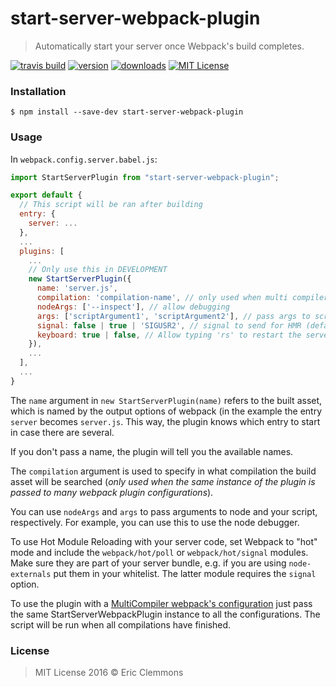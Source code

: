 # start-server-webpack-plugin

> Automatically start your server once Webpack's build completes.

[![travis build](https://img.shields.io/travis/ericclemmons/start-server-webpack-plugin.svg)](https://travis-ci.org/ericclemmons/start-server-webpack-plugin)
[![version](https://img.shields.io/npm/v/start-server-webpack-plugin.svg)](http://npm.im/start-server-webpack-plugin)
[![downloads](https://img.shields.io/npm/dm/start-server-webpack-plugin.svg)](http://npm-stat.com/charts.html?package=start-server-webpack-plugin)
[![MIT License](https://img.shields.io/npm/l/start-server-webpack-plugin.svg)](http://opensource.org/licenses/MIT)

### Installation

```shell
$ npm install --save-dev start-server-webpack-plugin
```

### Usage

In `webpack.config.server.babel.js`:

```js
import StartServerPlugin from "start-server-webpack-plugin";

export default {
  // This script will be ran after building
  entry: {
    server: ...
  },
  ...
  plugins: [
    ...
    // Only use this in DEVELOPMENT
    new StartServerPlugin({
      name: 'server.js',
      compilation: 'compilation-name', // only used when multi compiler
      nodeArgs: ['--inspect'], // allow debugging
      args: ['scriptArgument1', 'scriptArgument2'], // pass args to script
      signal: false | true | 'SIGUSR2', // signal to send for HMR (defaults to `false`, uses 'SIGUSR2' if `true`)
      keyboard: true | false, // Allow typing 'rs' to restart the server. default: only if NODE_ENV is 'development'
    }),
    ...
  ],
  ...
}
```

The `name` argument in `new StartServerPlugin(name)` refers to the built asset, which is named by the output options of webpack (in the example the entry `server` becomes `server.js`. This way, the plugin knows which entry to start in case there are several.

If you don't pass a name, the plugin will tell you the available names.

The `compilation` argument is used to specify in what compilation the build asset will be searched (_only used when the same instance of the plugin is passed to many webpack plugin configurations_).

You can use `nodeArgs` and `args` to pass arguments to node and your script, respectively. For example, you can use this to use the node debugger.

To use Hot Module Reloading with your server code, set Webpack to "hot" mode and include the `webpack/hot/poll` or `webpack/hot/signal` modules. Make sure they are part of your server bundle, e.g. if you are using `node-externals` put them in your whitelist. The latter module requires the `signal` option.

To use the plugin with a [MultiCompiler webpack's configuration](https://github.com/webpack/webpack/tree/master/examples/multi-compiler) just pass the same StartServerWebpackPlugin instance to all the configurations. The script will be run when all compilations have finished.

### License

> MIT License 2016 © Eric Clemmons
